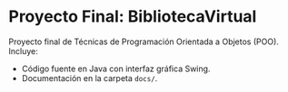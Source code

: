 # Proyecto Final: BibliotecaVirtual

Proyecto final de Técnicas de Programación Orientada a Objetos (POO).  
Incluye: 
- Código fuente en Java con interfaz gráfica Swing.  
- Documentación en la carpeta `docs/`.  
